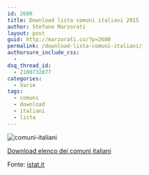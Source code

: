 ```yaml
---
id: 2680
title: Download lista comuni italiani 2015
author: Stefano Marzorati
layout: post
guid: http://marzorati.co/?p=2680
permalink: /download-lista-comuni-italiani/
authorsure_include_css:
  - 
dsq_thread_id:
  - 2100732877
categories:
  - Varie
tags:
  - comuni
  - download
  - italiani
  - lista
---
```

![comuni-italiani](http://rete.comuni-italiani.it/blog/wp-content/uploads/2011/08/italia.jpg)   

<a href="http://www.istat.it/it/files/2011/01/Tutti-i-file_30_01_2015.zip?title=Codici+delle+unit%C3%A0+amministrative+-+12%2Ffeb%2F2015+-+Tutti+i+file.zip" target="_blank">Download elenco dei comuni italiani</a>

Fonte: <a href="http://www.istat.it/it/archivio/6789" target="_blank">istat.it</a>